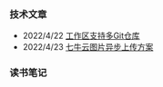 ### 技术文章
- 2022/4/22 [工作区支持多Git仓库](https://github.com/jeefs/blog/blob/a10f7afe398fca1e796925f4f36af1f4d17d2b50/codeNotes/multi-git.md)
- 2022/4/23 [七牛云图片异步上传方案](https://github.com/jeefs/blog/blob/a10f7afe398fca1e796925f4f36af1f4d17d2b50/bookNotes/uploading-files-asynchronously-using-qiniu.txt)



### 读书笔记
